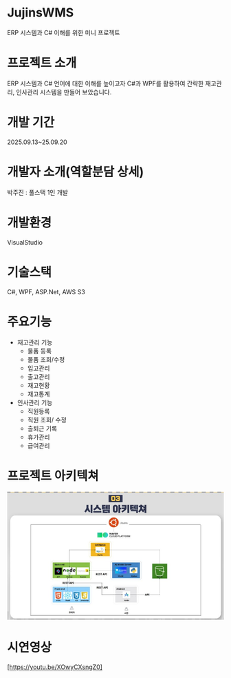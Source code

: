 # JujinsWMS
ERP 시스템과 C# 이해를 위한 미니 프로젝트
# 프로젝트 소개
ERP 시스템과 C# 언어에 대한 이해를 높이고자 C#과 WPF를 활용하여 간략한 재고관리, 인사관리 시스템을 만들어 보았습니다.
# 개발 기간
2025.09.13~25.09.20
# 개발자 소개(역할분담 상세)
박주진 : 풀스택 1인 개발

# 개발환경
VisualStudio
# 기술스택
C#, WPF, ASP.Net, AWS S3
# 주요기능
+ 재고관리 기능
  + 물품 등록
  + 물품 조회/수정
  + 입고관리
  + 출고관리
  + 재고현황
  + 재고통계
+ 인사관리 기능
  + 직원등록
  + 직원 조회/ 수정
  + 출퇴근 기록
  + 휴가관리
  + 급여관리

# 프로젝트 아키텍쳐
![시스템아키텍처](https://github.com/2025-SMHRD-SW-BigData/DevMour/blob/master/%EC%95%84%ED%82%A4%ED%85%8D%EC%B2%98.jpg?raw=true)

# 시연영상
[https://youtu.be/XOwyCXsngZ0]
